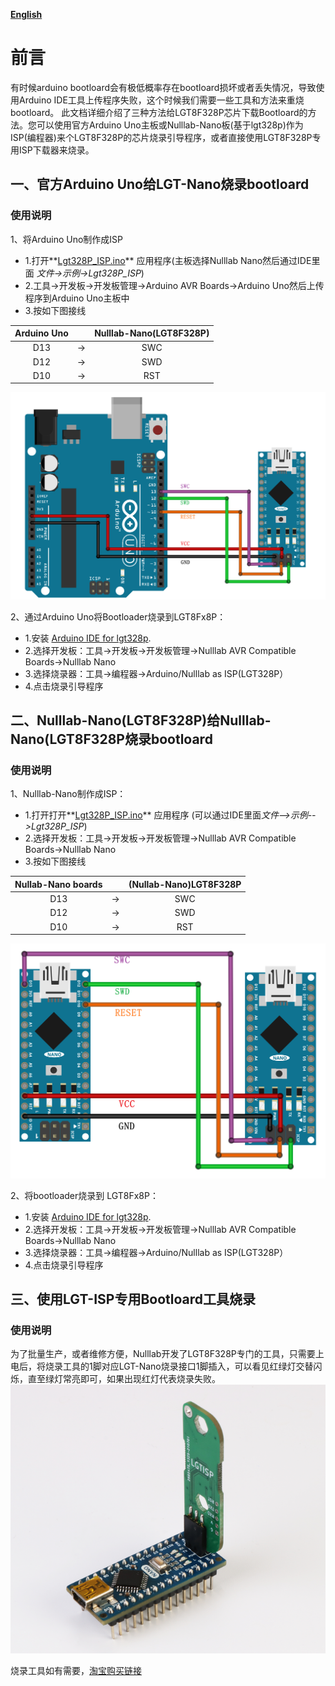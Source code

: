 **[English](README.md)**

# 前言
有时候arduino bootloard会有极低概率存在bootloard损坏或者丢失情况，导致使用Arduino IDE工具上传程序失败，这个时候我们需要一些工具和方法来重烧bootloard。
此文档详细介绍了三种方法给LGT8F328P芯片下载Bootloard的方法。您可以使用官方Arduino Uno主板或Nulllab-Nano板(基于lgt328p)作为ISP(编程器)来个LGT8F328P的芯片烧录引导程序，或者直接使用LGT8F328P专用ISP下载器来烧录。

## 一、官方Arduino Uno给LGT-Nano烧录bootloard

### 使用说明

1、将Arduino Uno制作成ISP

- 1.打开**[Lgt328P_ISP.ino](./Lgt328P_ISP.ino)** 应用程序(主板选择Nulllab Nano然后通过IDE里面 *文件->示例->Lgt328P_ISP*)
- 2.工具->开发板->开发板管理->Arduino AVR Boards->Arduino Uno然后上传程序到Arduino Uno主板中
- 3.按如下图接线

| Arduino Uno |      |Nulllab-Nano(LGT8F328P)|
| :---------: | :--: | :--: |
|     D13     |  ->  | SWC  |
|     D12     |  ->  | SWD  |
|     D10     |  ->  | RST  |

 ![](./Arduino_ISP.png)

2、通过Arduino Uno将Bootloader烧录到LGT8Fx8P：

- 1.安装 [Arduino IDE for lgt328p](https://github.com/nulllaborg/arduino_nulllab). 
- 2.选择开发板：工具->开发板->开发板管理->Nulllab AVR Compatible Boards->Nulllab Nano
- 3.选择烧录器：工具->编程器->Arduino/Nulllab as ISP(LGT328P）
- 4.点击烧录引导程序

## 二、Nulllab-Nano(LGT8F328P)给Nulllab-Nano(LGT8F328P烧录bootloard

### 使用说明
 1、Nulllab-Nano制作成ISP：

- 1.打开打开**[Lgt328P_ISP.ino](./Lgt328P_ISP.ino)** 应用程序 (可以通过IDE里面*文件-->示例-->Lgt328P_ISP*)
- 2.选择开发板：工具->开发板->开发板管理->Nulllab AVR Compatible Boards->Nulllab Nano
- 3.按如下图接线

| Nullab-Nano boards |      | (Nullab-Nano)LGT8F328P  |
| :---------: | :--: | :--: |
|     D13     |  ->  | SWC  |
|     D12     |  ->  | SWD  |
|     D10     |  ->  | RST  |

![](./Lgt-Nano_ISP.png)

 2、将bootloader烧录到 LGT8Fx8P：

- 1.安装 [Arduino IDE for lgt328p](https://github.com/nulllaborg/arduino_nulllab). 
- 2.选择开发板：工具->开发板->开发板管理->Nulllab AVR Compatible Boards->Nulllab Nano
- 3.选择烧录器：工具->编程器->Arduino/Nulllab as ISP(LGT328P）
- 4.点击烧录引导程序

## 三、使用LGT-ISP专用Bootloard工具烧录

### 使用说明
 为了批量生产，或者维修方便，Nulllab开发了LGT8F328P专门的工具，只需要上电后，将烧录工具的1脚对应LGT-Nano烧录接口1脚插入，可以看见红绿灯交替闪烁，直至绿灯常亮即可，如果出现红灯代表烧录失败。
![](./ISP_Tool.png)

烧录工具如有需要，[淘宝购买链接](https://item.taobao.com/item.htm?ft=t&id=650808111227)
